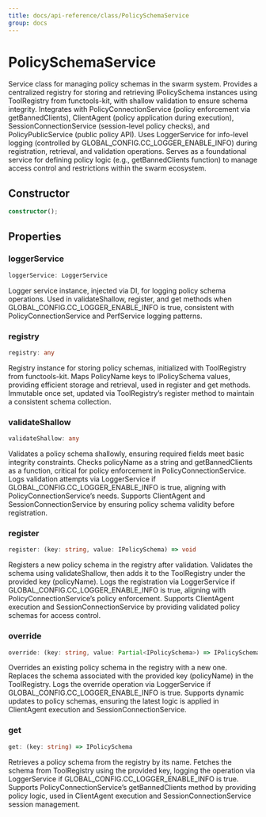 ```yaml
---
title: docs/api-reference/class/PolicySchemaService
group: docs
---
```


# PolicySchemaService

Service class for managing policy schemas in the swarm system.
Provides a centralized registry for storing and retrieving IPolicySchema instances using ToolRegistry from functools-kit, with shallow validation to ensure schema integrity.
Integrates with PolicyConnectionService (policy enforcement via getBannedClients), ClientAgent (policy application during execution), SessionConnectionService (session-level policy checks), and PolicyPublicService (public policy API).
Uses LoggerService for info-level logging (controlled by GLOBAL_CONFIG.CC_LOGGER_ENABLE_INFO) during registration, retrieval, and validation operations.
Serves as a foundational service for defining policy logic (e.g., getBannedClients function) to manage access control and restrictions within the swarm ecosystem.

## Constructor

```ts
constructor();
```

## Properties

### loggerService

```ts
loggerService: LoggerService
```

Logger service instance, injected via DI, for logging policy schema operations.
Used in validateShallow, register, and get methods when GLOBAL_CONFIG.CC_LOGGER_ENABLE_INFO is true, consistent with PolicyConnectionService and PerfService logging patterns.

### registry

```ts
registry: any
```

Registry instance for storing policy schemas, initialized with ToolRegistry from functools-kit.
Maps PolicyName keys to IPolicySchema values, providing efficient storage and retrieval, used in register and get methods.
Immutable once set, updated via ToolRegistry’s register method to maintain a consistent schema collection.

### validateShallow

```ts
validateShallow: any
```

Validates a policy schema shallowly, ensuring required fields meet basic integrity constraints.
Checks policyName as a string and getBannedClients as a function, critical for policy enforcement in PolicyConnectionService.
Logs validation attempts via LoggerService if GLOBAL_CONFIG.CC_LOGGER_ENABLE_INFO is true, aligning with PolicyConnectionService’s needs.
Supports ClientAgent and SessionConnectionService by ensuring policy schema validity before registration.

### register

```ts
register: (key: string, value: IPolicySchema) => void
```

Registers a new policy schema in the registry after validation.
Validates the schema using validateShallow, then adds it to the ToolRegistry under the provided key (policyName).
Logs the registration via LoggerService if GLOBAL_CONFIG.CC_LOGGER_ENABLE_INFO is true, aligning with PolicyConnectionService’s policy enforcement.
Supports ClientAgent execution and SessionConnectionService by providing validated policy schemas for access control.

### override

```ts
override: (key: string, value: Partial<IPolicySchema>) => IPolicySchema
```

Overrides an existing policy schema in the registry with a new one.
Replaces the schema associated with the provided key (policyName) in the ToolRegistry.
Logs the override operation via LoggerService if GLOBAL_CONFIG.CC_LOGGER_ENABLE_INFO is true.
Supports dynamic updates to policy schemas, ensuring the latest logic is applied in ClientAgent execution and SessionConnectionService.

### get

```ts
get: (key: string) => IPolicySchema
```

Retrieves a policy schema from the registry by its name.
Fetches the schema from ToolRegistry using the provided key, logging the operation via LoggerService if GLOBAL_CONFIG.CC_LOGGER_ENABLE_INFO is true.
Supports PolicyConnectionService’s getBannedClients method by providing policy logic, used in ClientAgent execution and SessionConnectionService session management.
